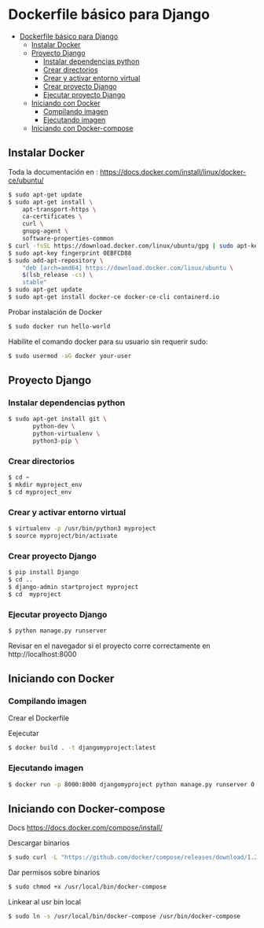 # Dockerfile básico para Django

- [Dockerfile básico para Django](#dockerfile-b%c3%a1sico-para-django)
  - [Instalar Docker](#instalar-docker)
  - [Proyecto Django](#proyecto-django)
    - [Instalar dependencias python](#instalar-dependencias-python)
    - [Crear directorios](#crear-directorios)
    - [Crear y activar entorno virtual](#crear-y-activar-entorno-virtual)
    - [Crear proyecto Django](#crear-proyecto-django)
    - [Ejecutar proyecto Django](#ejecutar-proyecto-django)
  - [Iniciando con Docker](#iniciando-con-docker)
    - [Compilando imagen](#compilando-imagen)
    - [Ejecutando imagen](#ejecutando-imagen)
  - [Iniciando con Docker-compose](#iniciando-con-docker-compose)

## Instalar Docker

Toda la documentación en : https://docs.docker.com/install/linux/docker-ce/ubuntu/

```bash
$ sudo apt-get update
$ sudo apt-get install \
    apt-transport-https \
    ca-certificates \
    curl \
    gnupg-agent \
    software-properties-common
$ curl -fsSL https://download.docker.com/linux/ubuntu/gpg | sudo apt-key add -
$ sudo apt-key fingerprint 0EBFCD88
$ sudo add-apt-repository \
    "deb [arch=amd64] https://download.docker.com/linux/ubuntu \
    $(lsb_release -cs) \
    stable"
$ sudo apt-get update
$ sudo apt-get install docker-ce docker-ce-cli containerd.io

```

Probar instalación de Docker

```bash
$ sudo docker run hello-world
```
Habilite el comando docker para su usuario sin requerir sudo:

```bash
$ sudo usermod -aG docker your-user
```

## Proyecto Django

### Instalar dependencias python

```bash
$ sudo apt-get install git \
       python-dev \
       python-virtualenv \
       python3-pip \
```
### Crear directorios

```bash
$ cd ~
$ mkdir myproject_env
$ cd myproject_env
```

### Crear y activar entorno virtual

```bash
$ virtualenv -p /usr/bin/python3 myproject
$ source myproject/bin/activate
```

### Crear proyecto Django

```bash
$ pip install Django
$ cd ..
$ django-admin startproject myproject
$ cd  myproject
```

### Ejecutar proyecto Django

```bash
$ python manage.py runserver
```
Revisar en el navegador si el proyecto corre correctamente en 
http://localhost:8000

## Iniciando con Docker

### Compilando imagen

Crear el Dockerfile

Eejecutar

```bash
$ docker build . -t djangomyproject:latest
```

### Ejecutando imagen

```bash
$ docker run -p 8000:8000 djangomyproject python manage.py runserver 0:8000
```

## Iniciando con Docker-compose

Docs https://docs.docker.com/compose/install/

Descargar binarios

```bash
$ sudo curl -L "https://github.com/docker/compose/releases/download/1.25.4/docker-compose-$(uname -s)-$(uname -m)" -o /usr/local/bin/docker-compose
```

Dar permisos sobre binarios

```bash
$ sudo chmod +x /usr/local/bin/docker-compose
```

Linkear al usr bin local

```bash
$ sudo ln -s /usr/local/bin/docker-compose /usr/bin/docker-compose
```

